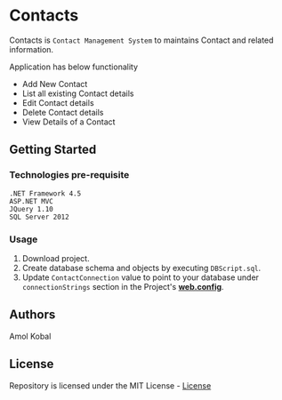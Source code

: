 # Contacts
Contacts is `Contact Management System` to maintains Contact and related information.

Application has below functionality
- Add New Contact
- List all existing Contact details
- Edit Contact details
- Delete Contact details
- View Details of a Contact

## Getting Started

### Technologies pre-requisite
```
.NET Framework 4.5
ASP.NET MVC
JQuery 1.10
SQL Server 2012
```

### Usage

1. Download project.
2. Create database schema and objects by executing `DBScript.sql`.
3. Update `ContactConnection` value to point to your database under `connectionStrings` section in the Project's **[web.config](/ContactDemo/web.config)**.


## Authors
Amol Kobal

## License
 Repository is licensed under the MIT License - [License](License.txt)
